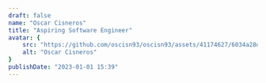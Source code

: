 ```yaml
---
draft: false
name: "Oscar Cisneros"
title: "Aspiring Software Engineer"
avatar: {
    src: "https://github.com/oscisn93/oscisn93/assets/41174627/6034a28d-1573-41a5-9f1f-fac651722e8c",
    alt: "Oscar Cisneros"
}
publishDate: "2023-01-01 15:39"
---
```

